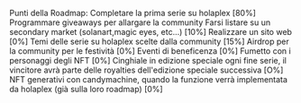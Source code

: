 Punti della Roadmap:
Completare la prima serie su holaplex [80%]
Programmare giveaways per allargare la community
Farsi listare su un secondary market (solanart,magic eyes, etc...) [10%]
Realizzare un sito web [0%]
Temi delle serie su holaplex scelte dalla community [15%]
Airdrop per la community per le festività [0%]
Eventi di beneficenza [0%]
Fumetto con i personaggi degli NFT [0%]
Cinghiale in edizione speciale ogni fine serie, il vincitore avrà parte delle royalties dell'edizione speciale successiva [O%]
NFT generativi con candymachine, quando la funzione verrà implementata da holaplex (già sulla loro roadmap) [0%]
